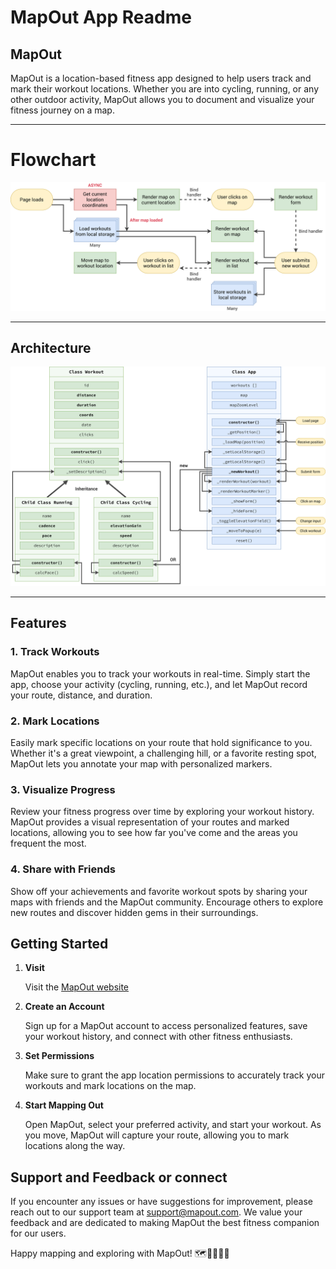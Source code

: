 # MapOut App Readme

## MapOut

MapOut is a location-based fitness app designed to help users track and mark their workout locations. Whether you are into cycling, running, or any other outdoor activity, MapOut allows you to document and visualize your fitness journey on a map.

---

# Flowchart

![flowchart](Mapout-flowchart.png)

---

## Architecture

![architecture](image.png)

---

## Features

### 1. Track Workouts

MapOut enables you to track your workouts in real-time. Simply start the app, choose your activity (cycling, running, etc.), and let MapOut record your route, distance, and duration.

### 2. Mark Locations

Easily mark specific locations on your route that hold significance to you. Whether it's a great viewpoint, a challenging hill, or a favorite resting spot, MapOut lets you annotate your map with personalized markers.

### 3. Visualize Progress

Review your fitness progress over time by exploring your workout history. MapOut provides a visual representation of your routes and marked locations, allowing you to see how far you've come and the areas you frequent the most.

### 4. Share with Friends

Show off your achievements and favorite workout spots by sharing your maps with friends and the MapOut community. Encourage others to explore new routes and discover hidden gems in their surroundings.

## Getting Started

1. **Visit**

   Visit the [MapOut website](https://www.mapout.com)

2. **Create an Account**

   Sign up for a MapOut account to access personalized features, save your workout history, and connect with other fitness enthusiasts.

3. **Set Permissions**

   Make sure to grant the app location permissions to accurately track your workouts and mark locations on the map.

4. **Start Mapping Out**

   Open MapOut, select your preferred activity, and start your workout. As you move, MapOut will capture your route, allowing you to mark locations along the way.

## Support and Feedback or connect

If you encounter any issues or have suggestions for improvement, please reach out to our support team at [support@mapout.com](shaikhparwez963@gmail.com). We value your feedback and are dedicated to making MapOut the best fitness companion for our users.

Happy mapping and exploring with MapOut! 🗺️🏃‍♂️🚴‍♀️
